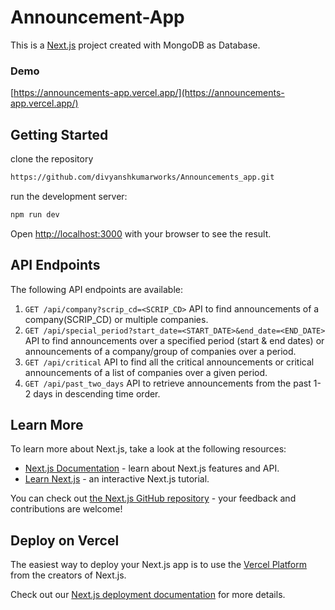 # Announcement-App

This is a [Next.js](https://nextjs.org/) project created with MongoDB as Database.

### Demo 
[https://announcements-app.vercel.app/](https://announcements-app.vercel.app/)

## Getting Started

clone the repository
```bash
https://github.com/divyanshkumarworks/Announcements_app.git
```

run the development server:

```bash
npm run dev
```

Open [http://localhost:3000](http://localhost:3000) with your browser to see the result.

## API Endpoints

The following API endpoints are available:

1. `GET /api/company?scrip_cd=<SCRIP_CD>` API to find announcements of a company(SCRIP_CD) or multiple companies.
2. `GET /api/special_period?start_date=<START_DATE>&end_date=<END_DATE>` API to find announcements over a specified period (start & end dates) or announcements of a company/group of companies over a period.
3. `GET /api/critical` API to find all the critical announcements or critical announcements of a list of companies over a given period.
4. `GET /api/past_two_days` API to retrieve announcements from the past 1-2 days in descending time order.

## Learn More

To learn more about Next.js, take a look at the following resources:

- [Next.js Documentation](https://nextjs.org/docs) - learn about Next.js features and API.
- [Learn Next.js](https://nextjs.org/learn) - an interactive Next.js tutorial.

You can check out [the Next.js GitHub repository](https://github.com/vercel/next.js/) - your feedback and contributions are welcome!

## Deploy on Vercel

The easiest way to deploy your Next.js app is to use the [Vercel Platform](https://vercel.com/new?utm_medium=default-template&filter=next.js&utm_source=create-next-app&utm_campaign=create-next-app-readme) from the creators of Next.js.

Check out our [Next.js deployment documentation](https://nextjs.org/docs/deployment) for more details.
